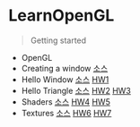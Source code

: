 # LearnOpenGL

> Getting started

- OpenGL
- Creating a window <a href="./src/[Getting started] Creating a window">소스</a>
- Hello Window <a href="./src/[Getting started] Hello Window">소스</a> <a href="./src/HW1">HW1</a>
- Hello Triangle <a href="./src/[Getting started] Hello Triangle">소스</a> <a href="./src/HW2">HW2</a> <a href="./src/HW3">HW3</a>
- Shaders <a href="./src/[Getting started] Shaders">소스</a> <a href="./src/HW4">HW4</a> <a href="./src/HW5">HW5</a>
- Textures <a href="./src/[Getting started] Textures">소스</a> <a href="./src/HW6">HW6</a> <a href="./src/HW7">HW7</a>
